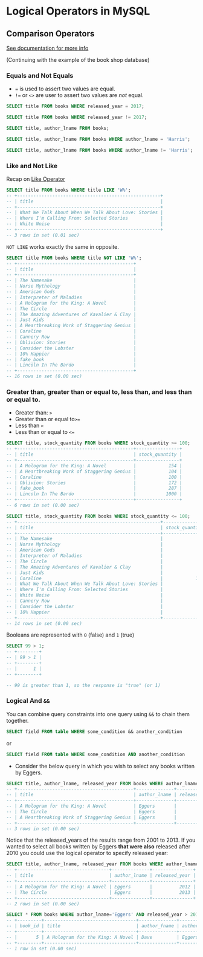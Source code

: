 # Logical Operators in MySQL


## Comparison Operators
[See documentation for more info](https://dev.mysql.com/doc/refman/8.0/en/comparison-operators.html#operator_equal)

(Continuing with the example of the book shop database)

### Equals and Not Equals

- `=` is used to assert two values are equal.
- `!=` or `<>` are user to assert two values are *not* equal.

```SQL
SELECT title FROM books WHERE released_year = 2017;

SELECT title FROM books WHERE released_year != 2017;

SELECT title, author_lname FROM books;

SELECT title, author_lname FROM books WHERE author_lname = 'Harris';

SELECT title, author_lname FROM books WHERE author_lname != 'Harris';
```

### Like and Not Like

Recap on [Like Operator](https://github.com/edgarfinn/Learning-MySQL/blob/master/4_Refining_Selections.md#like)

```SQL
SELECT title FROM books WHERE title LIKE 'W%';
-- +-----------------------------------------------------+
-- | title                                               |
-- +-----------------------------------------------------+
-- | What We Talk About When We Talk About Love: Stories |
-- | Where I'm Calling From: Selected Stories            |
-- | White Noise                                         |
-- +-----------------------------------------------------+
-- 3 rows in set (0.01 sec)
```
`NOT LIKE` works exactly the same in opposite.

```SQL
SELECT title FROM books WHERE title NOT LIKE 'W%';
-- +-------------------------------------------+
-- | title                                     |
-- +-------------------------------------------+
-- | The Namesake                              |
-- | Norse Mythology                           |
-- | American Gods                             |
-- | Interpreter of Maladies                   |
-- | A Hologram for the King: A Novel          |
-- | The Circle                                |
-- | The Amazing Adventures of Kavalier & Clay |
-- | Just Kids                                 |
-- | A Heartbreaking Work of Staggering Genius |
-- | Coraline                                  |
-- | Cannery Row                               |
-- | Oblivion: Stories                         |
-- | Consider the Lobster                      |
-- | 10% Happier                               |
-- | fake_book                                 |
-- | Lincoln In The Bardo                      |
-- +-------------------------------------------+
-- 16 rows in set (0.00 sec)
```

### Greater than, greater than or equal to, less than, and less than or equal to.

- Greater than: `>`
- Greater than or equal to`>=`
- Less than `<`
- Less than or equal to `<=`

```SQL
SELECT title, stock_quantity FROM books WHERE stock_quantity >= 100;
-- +-------------------------------------------+----------------+
-- | title                                     | stock_quantity |
-- +-------------------------------------------+----------------+
-- | A Hologram for the King: A Novel          |            154 |
-- | A Heartbreaking Work of Staggering Genius |            104 |
-- | Coraline                                  |            100 |
-- | Oblivion: Stories                         |            172 |
-- | fake_book                                 |            287 |
-- | Lincoln In The Bardo                      |           1000 |
-- +-------------------------------------------+----------------+
-- 6 rows in set (0.00 sec)

SELECT title, stock_quantity FROM books WHERE stock_quantity <= 100;
-- +-----------------------------------------------------+----------------+
-- | title                                               | stock_quantity |
-- +-----------------------------------------------------+----------------+
-- | The Namesake                                        |             32 |
-- | Norse Mythology                                     |             43 |
-- | American Gods                                       |             12 |
-- | Interpreter of Maladies                             |             97 |
-- | The Circle                                          |             26 |
-- | The Amazing Adventures of Kavalier & Clay           |             68 |
-- | Just Kids                                           |             55 |
-- | Coraline                                            |            100 |
-- | What We Talk About When We Talk About Love: Stories |             23 |
-- | Where I'm Calling From: Selected Stories            |             12 |
-- | White Noise                                         |             49 |
-- | Cannery Row                                         |             95 |
-- | Consider the Lobster                                |             92 |
-- | 10% Happier                                         |             29 |
-- +-----------------------------------------------------+----------------+
-- 14 rows in set (0.00 sec)
```

Booleans are represented with `0` (false) and `1` (true)

```SQL
SELECT 99 > 1;
-- +--------+
-- | 99 > 1 |
-- +--------+
-- |      1 |
-- +--------+

-- 99 is greater than 1, so the response is "true" (or 1)
```

### Logical And `&&`

You can combine query constraints into one query using `&&` to chain them together.

```SQL
SELECT field FROM table WHERE some_condition && another_condition
```
or
```SQL
SELECT field FROM table WHERE some_condition AND another_condition
```

- Consider the below query in which you wish to select any books written by Eggers.

```SQL
SELECT title, author_lname, released_year FROM books WHERE author_lname='Eggers';
-- +-------------------------------------------+--------------+---------------+
-- | title                                     | author_lname | released_year |
-- +-------------------------------------------+--------------+---------------+
-- | A Hologram for the King: A Novel          | Eggers       |          2012 |
-- | The Circle                                | Eggers       |          2013 |
-- | A Heartbreaking Work of Staggering Genius | Eggers       |          2001 |
-- +-------------------------------------------+--------------+---------------+
-- 3 rows in set (0.00 sec)

```
Notice that the released_years of the results range from 2001 to 2013. If you wanted to select all books written by Eggers **that were also** released after 2010 you could use the logical operator to specify released year:

```SQL
SELECT title, author_lname, released_year FROM books WHERE author_lname='Eggers' && released_year > 2010;
-- +----------------------------------+--------------+---------------+
-- | title                            | author_lname | released_year |
-- +----------------------------------+--------------+---------------+
-- | A Hologram for the King: A Novel | Eggers       |          2012 |
-- | The Circle                       | Eggers       |          2013 |
-- +----------------------------------+--------------+---------------+
-- 2 rows in set (0.00 sec)
```

```SQL
SELECT * FROM books WHERE author_lname='Eggers' AND released_year > 2010 && title LIKE '%novel%';
-- +---------+----------------------------------+--------------+--------------+---------------+----------------+-------+
-- | book_id | title                            | author_fname | author_lname | released_year | stock_quantity | pages |
-- +---------+----------------------------------+--------------+--------------+---------------+----------------+-------+
-- |       5 | A Hologram for the King: A Novel | Dave         | Eggers       |          2012 |            154 |   352 |
-- +---------+----------------------------------+--------------+--------------+---------------+----------------+-------+
-- 1 row in set (0.00 sec)
```
